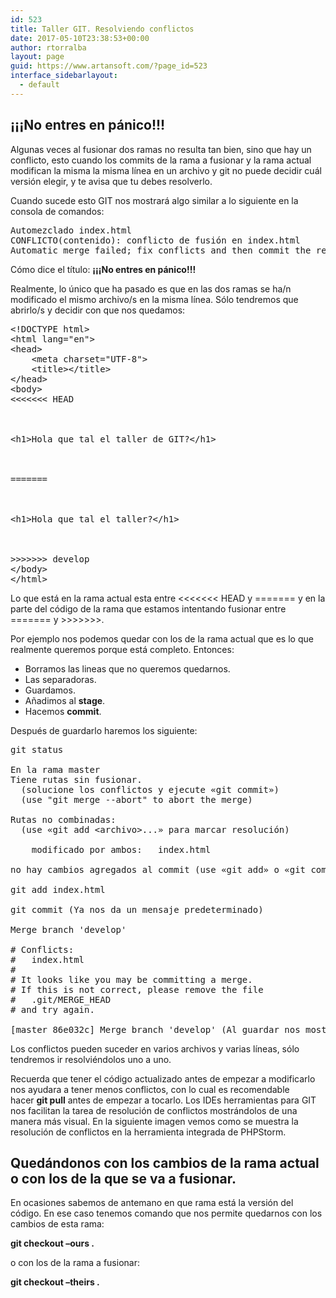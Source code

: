 ```yaml
---
id: 523
title: Taller GIT. Resolviendo conflictos
date: 2017-05-10T23:38:53+00:00
author: rtorralba
layout: page
guid: https://www.artansoft.com/?page_id=523
interface_sidebarlayout:
  - default
---
```

## ¡¡¡No entres en pánico!!!

Algunas veces al fusionar dos ramas no resulta tan bien, sino que hay un conflicto, esto cuando los commits de la rama a fusionar y la rama actual modifican la misma la misma línea en un archivo y git no puede decidir cuál versión elegir, y te avisa que tu debes resolverlo.

Cuando sucede esto GIT nos mostrará algo similar a lo siguiente en la consola de comandos:

<pre class="brush: bash; title: ; notranslate" title="">Automezclado index.html
CONFLICTO(contenido): conflicto de fusión en index.html
Automatic merge failed; fix conflicts and then commit the result.
</pre>

Cómo dice el título: **¡¡¡No entres en pánico!!!**

Realmente, lo único que ha pasado es que en las dos ramas se ha/n modificado el mismo archivo/s en la misma línea. Sólo tendremos que abrirlo/s y decidir con que nos quedamos:

<pre class="brush: xml; title: ; notranslate" title="">&lt;!DOCTYPE html&gt;
&lt;html lang="en"&gt;
&lt;head&gt;
    &lt;meta charset="UTF-8"&gt;
    &lt;title&gt;&lt;/title&gt;
&lt;/head&gt;
&lt;body&gt;
&lt;&lt;&lt;&lt;&lt;&lt;&lt; HEAD
    


&lt;h1&gt;Hola que tal el taller de GIT?&lt;/h1&gt;



=======
    


&lt;h1&gt;Hola que tal el taller?&lt;/h1&gt;



&gt;&gt;&gt;&gt;&gt;&gt;&gt; develop
&lt;/body&gt;
&lt;/html&gt;
</pre>

Lo que está en la rama actual esta entre <<<<<<< HEAD y ======= y en la parte del código de la rama que estamos intentando fusionar entre ======= y >>>>>>>.

Por ejemplo nos podemos quedar con los de la rama actual que es lo que realmente queremos porque está completo. Entonces:

  * Borramos las lineas que no queremos quedarnos.
  * Las separadoras.
  * Guardamos.
  * Añadimos al **stage**.
  * Hacemos **commit**.

Después de guardarlo haremos los siguiente:

<pre class="brush: bash; title: ; notranslate" title="">git status

En la rama master
Tiene rutas sin fusionar.
  (solucione los conflictos y ejecute «git commit»)
  (use "git merge --abort" to abort the merge)

Rutas no combinadas:
  (use «git add &lt;archivo&gt;...» para marcar resolución)

	modificado por ambos:   index.html

no hay cambios agregados al commit (use «git add» o «git commit -a»)

git add index.html

git commit (Ya nos da un mensaje predeterminado)

Merge branch 'develop'

# Conflicts:
#	index.html
#
# It looks like you may be committing a merge.
# If this is not correct, please remove the file
#	.git/MERGE_HEAD
# and try again.
                      
[master 86e032c] Merge branch 'develop' (Al guardar nos mostrará este mensaje confirmando el commit
</pre>

Los conflictos pueden suceder en varios archivos y varias líneas, sólo tendremos ir resolviéndolos uno a uno.

Recuerda que tener el código actualizado antes de empezar a modificarlo nos ayudara a tener menos conflictos, con lo cual es recomendable hacer **git pull** antes de empezar a tocarlo.
Los IDEs  herramientas para GIT nos facilitan la tarea de resolución de conflictos mostrándolos de una manera más visual. En la siguiente imagen vemos como se muestra la resolución de conflictos en la herramienta integrada de PHPStorm.

<amp-img src="/wp-content/uploads/2017/05/merge-files.png" alt="Merge con PHPStorm" width="900" height="675" layout="responsive"></amp-img>

## Quedándonos con los cambios de la rama actual o con los de la que se va a fusionar.

En ocasiones sabemos de antemano en que rama está la versión del código. En ese caso tenemos comando que nos permite quedarnos con los cambios de esta rama:

**git checkout &#8211;ours .**

o con los de la rama a fusionar:

**git checkout &#8211;theirs .**
